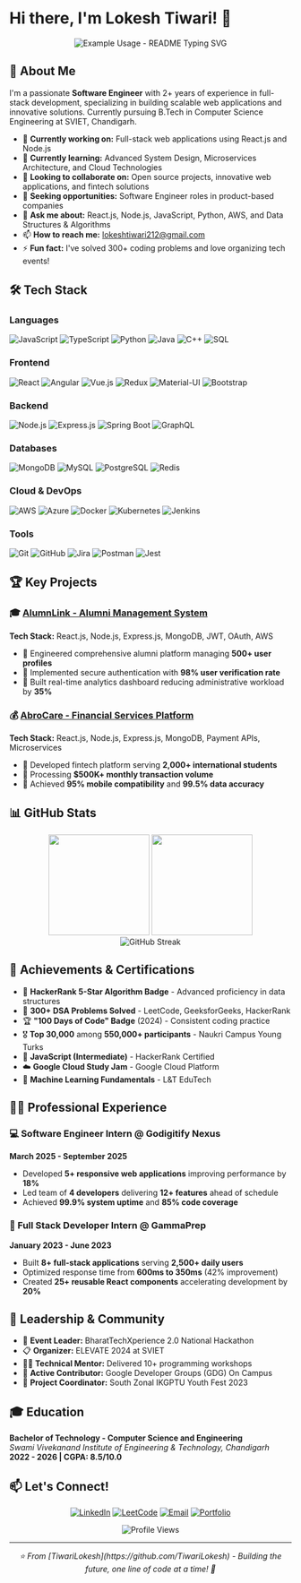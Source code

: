 # Hi there, I'm Lokesh Tiwari! 👋

<div align="center">
  <img src="https://readme-typing-svg.herokuapp.com/?lines=Full+Stack+Developer;Software+Engineer;Problem+Solver;Always+Learning&font=Fira%20Code&center=true&width=380&height=50&duration=4000&pause=1000" alt="Example Usage - README Typing SVG">
</div>

## 🚀 About Me

I'm a passionate **Software Engineer** with 2+ years of experience in full-stack development, specializing in building scalable web applications and innovative solutions. Currently pursuing B.Tech in Computer Science Engineering at SVIET, Chandigarh.

- 🔭 **Currently working on:** Full-stack web applications using React.js and Node.js
- 🌱 **Currently learning:** Advanced System Design, Microservices Architecture, and Cloud Technologies
- 👯 **Looking to collaborate on:** Open source projects, innovative web applications, and fintech solutions
- 💼 **Seeking opportunities:** Software Engineer roles in product-based companies
- 💬 **Ask me about:** React.js, Node.js, JavaScript, Python, AWS, and Data Structures & Algorithms
- 📫 **How to reach me:** [lokeshtiwari212@gmail.com](mailto:lokeshtiwari212@gmail.com)
- ⚡ **Fun fact:** I've solved 300+ coding problems and love organizing tech events!

## 🛠️ Tech Stack

### Languages
![JavaScript](https://img.shields.io/badge/-JavaScript-F7DF1E?style=flat-square&logo=javascript&logoColor=black)
![TypeScript](https://img.shields.io/badge/-TypeScript-3178C6?style=flat-square&logo=typescript&logoColor=white)
![Python](https://img.shields.io/badge/-Python-3776AB?style=flat-square&logo=python&logoColor=white)
![Java](https://img.shields.io/badge/-Java-007396?style=flat-square&logo=java&logoColor=white)
![C++](https://img.shields.io/badge/-C++-00599C?style=flat-square&logo=c%2B%2B&logoColor=white)
![SQL](https://img.shields.io/badge/-SQL-4479A1?style=flat-square&logo=mysql&logoColor=white)

### Frontend
![React](https://img.shields.io/badge/-React-61DAFB?style=flat-square&logo=react&logoColor=black)
![Angular](https://img.shields.io/badge/-Angular-DD0031?style=flat-square&logo=angular&logoColor=white)
![Vue.js](https://img.shields.io/badge/-Vue.js-4FC08D?style=flat-square&logo=vue.js&logoColor=white)
![Redux](https://img.shields.io/badge/-Redux-764ABC?style=flat-square&logo=redux&logoColor=white)
![Material-UI](https://img.shields.io/badge/-Material--UI-0081CB?style=flat-square&logo=material-ui&logoColor=white)
![Bootstrap](https://img.shields.io/badge/-Bootstrap-7952B3?style=flat-square&logo=bootstrap&logoColor=white)

### Backend
![Node.js](https://img.shields.io/badge/-Node.js-339933?style=flat-square&logo=node.js&logoColor=white)
![Express.js](https://img.shields.io/badge/-Express.js-000000?style=flat-square&logo=express&logoColor=white)
![Spring Boot](https://img.shields.io/badge/-Spring%20Boot-6DB33F?style=flat-square&logo=spring&logoColor=white)
![GraphQL](https://img.shields.io/badge/-GraphQL-E10098?style=flat-square&logo=graphql&logoColor=white)

### Databases
![MongoDB](https://img.shields.io/badge/-MongoDB-47A248?style=flat-square&logo=mongodb&logoColor=white)
![MySQL](https://img.shields.io/badge/-MySQL-4479A1?style=flat-square&logo=mysql&logoColor=white)
![PostgreSQL](https://img.shields.io/badge/-PostgreSQL-336791?style=flat-square&logo=postgresql&logoColor=white)
![Redis](https://img.shields.io/badge/-Redis-DC382D?style=flat-square&logo=redis&logoColor=white)

### Cloud & DevOps
![AWS](https://img.shields.io/badge/-AWS-232F3E?style=flat-square&logo=amazon-aws&logoColor=white)
![Azure](https://img.shields.io/badge/-Azure-0078D4?style=flat-square&logo=microsoft-azure&logoColor=white)
![Docker](https://img.shields.io/badge/-Docker-2496ED?style=flat-square&logo=docker&logoColor=white)
![Kubernetes](https://img.shields.io/badge/-Kubernetes-326CE5?style=flat-square&logo=kubernetes&logoColor=white)
![Jenkins](https://img.shields.io/badge/-Jenkins-D24939?style=flat-square&logo=jenkins&logoColor=white)

### Tools
![Git](https://img.shields.io/badge/-Git-F05032?style=flat-square&logo=git&logoColor=white)
![GitHub](https://img.shields.io/badge/-GitHub-181717?style=flat-square&logo=github&logoColor=white)
![Jira](https://img.shields.io/badge/-Jira-0052CC?style=flat-square&logo=jira&logoColor=white)
![Postman](https://img.shields.io/badge/-Postman-FF6C37?style=flat-square&logo=postman&logoColor=white)
![Jest](https://img.shields.io/badge/-Jest-C21325?style=flat-square&logo=jest&logoColor=white)

## 🏆 Key Projects

### 🎓 [AlumnLink - Alumni Management System](https://www.alumnlink.com/)
**Tech Stack:** React.js, Node.js, Express.js, MongoDB, JWT, OAuth, AWS

- 🔹 Engineered comprehensive alumni platform managing **500+ user profiles**
- 🔹 Implemented secure authentication with **98% user verification rate**
- 🔹 Built real-time analytics dashboard reducing administrative workload by **35%**

### 💰 [AbroCare - Financial Services Platform](https://www.abrocare.com/)
**Tech Stack:** React.js, Node.js, Express.js, MongoDB, Payment APIs, Microservices

- 🔹 Developed fintech platform serving **2,000+ international students**
- 🔹 Processing **$500K+ monthly transaction volume**
- 🔹 Achieved **95% mobile compatibility** and **99.5% data accuracy**

## 📊 GitHub Stats

<div align="center">
  <img height="180em" src="https://github-readme-stats.vercel.app/api?username=TiwariLokesh&show_icons=true&theme=tokyonight&include_all_commits=true&count_private=true"/>
  <img height="180em" src="https://github-readme-stats.vercel.app/api/top-langs/?username=TiwariLokesh&layout=compact&langs_count=7&theme=tokyonight"/>
</div>

<div align="center">
  <img src="https://github-readme-streak-stats.herokuapp.com/?user=TiwariLokesh&theme=tokyonight" alt="GitHub Streak"/>
</div>

## 🏅 Achievements & Certifications

- 🥇 **HackerRank 5-Star Algorithm Badge** - Advanced proficiency in data structures
- 🎯 **300+ DSA Problems Solved** - LeetCode, GeeksforGeeks, HackerRank
- 🏆 **"100 Days of Code" Badge** (2024) - Consistent coding practice
- 🎖️ **Top 30,000** among **550,000+ participants** - Naukri Campus Young Turks
- 📜 **JavaScript (Intermediate)** - HackerRank Certified
- ☁️ **Google Cloud Study Jam** - Google Cloud Platform
- 🤖 **Machine Learning Fundamentals** - L&T EduTech

## 👨‍💼 Professional Experience

### 💻 Software Engineer Intern @ Godigitify Nexus
**March 2025 - September 2025**
- Developed **5+ responsive web applications** improving performance by **18%**
- Led team of **4 developers** delivering **12+ features** ahead of schedule
- Achieved **99.9% system uptime** and **85% code coverage**

### 🚀 Full Stack Developer Intern @ GammaPrep
**January 2023 - June 2023**
- Built **8+ full-stack applications** serving **2,500+ daily users**
- Optimized response time from **600ms to 350ms** (42% improvement)
- Created **25+ reusable React components** accelerating development by **20%**

## 🎯 Leadership & Community

- 🌟 **Event Leader:** BharatTechXperience 2.0 National Hackathon
- 📋 **Organizer:** ELEVATE 2024 at SVIET
- 👨‍🏫 **Technical Mentor:** Delivered 10+ programming workshops
- 🤝 **Active Contributor:** Google Developer Groups (GDG) On Campus
- 🎪 **Project Coordinator:** South Zonal IKGPTU Youth Fest 2023

## 🎓 Education

**Bachelor of Technology - Computer Science and Engineering**  
*Swami Vivekanand Institute of Engineering & Technology, Chandigarh*  
**2022 - 2026 | CGPA: 8.5/10.0**

## 📫 Let's Connect!

<div align="center">
  
[![LinkedIn](https://img.shields.io/badge/-LinkedIn-0077B5?style=for-the-badge&logo=linkedin&logoColor=white)](https://linkedin.com/in/lokesh-tiwari-ab7391253)
[![LeetCode](https://img.shields.io/badge/-LeetCode-FFA116?style=for-the-badge&logo=leetcode&logoColor=black)](https://leetcode.com/u/lokeshtiwari/)
[![Email](https://img.shields.io/badge/-Email-D14836?style=for-the-badge&logo=gmail&logoColor=white)](mailto:lokeshtiwari212@gmail.com)
[![Portfolio](https://img.shields.io/badge/-Portfolio-000000?style=for-the-badge&logo=vercel&logoColor=white)](https://github.com/TiwariLokesh)

</div>

<div align="center">
  <img src="https://komarev.com/ghpvc/?username=TiwariLokesh&label=Profile%20views&color=0e75b6&style=flat" alt="Profile Views" />
</div>

---

<div align="center">
  <i>⭐️ From [TiwariLokesh](https://github.com/TiwariLokesh) - Building the future, one line of code at a time! 🚀</i>
</div>

